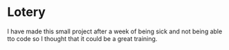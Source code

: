 # Lotery

I have made this small project after a week of being sick and not being able tto code so  I thought that it could be a great training.
